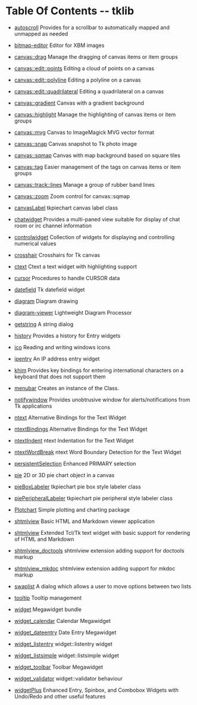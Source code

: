 
[//000000001]: # (Table of contents generated by tcllib/doctools/toc with format 'markdown')

# Table Of Contents \-\- tklib

  - [autoscroll](tklib/files/modules/autoscroll/autoscroll\.md) Provides for a scrollbar to automatically mapped and unmapped as needed

  - [bitmap\-editor](tklib/files/apps/bitmap\-editor\.md) Editor for XBM images

  - [canvas::drag](tklib/files/modules/canvas/canvas\_drag\.md) Manage the dragging of canvas items or item groups

  - [canvas::edit::points](tklib/files/modules/canvas/canvas\_epoints\.md) Editing a cloud of points on a canvas

  - [canvas::edit::polyline](tklib/files/modules/canvas/canvas\_epolyline\.md) Editing a polyline on a canvas

  - [canvas::edit::quadrilateral](tklib/files/modules/canvas/canvas\_equad\.md) Editing a quadrilateral on a canvas

  - [canvas::gradient](tklib/files/modules/canvas/canvas\_gradient\.md) Canvas with a gradient background

  - [canvas::highlight](tklib/files/modules/canvas/canvas\_highlight\.md) Manage the highlighting of canvas items or item groups

  - [canvas::mvg](tklib/files/modules/canvas/canvas\_mvg\.md) Canvas to ImageMagick MVG vector format

  - [canvas::snap](tklib/files/modules/canvas/canvas\_snap\.md) Canvas snapshot to Tk photo image

  - [canvas::sqmap](tklib/files/modules/canvas/canvas\_sqmap\.md) Canvas with map background based on square tiles

  - [canvas::tag](tklib/files/modules/canvas/canvas\_tags\.md) Easier management of the tags on canvas items or item groups

  - [canvas::track::lines](tklib/files/modules/canvas/canvas\_trlines\.md) Manage a group of rubber band lines

  - [canvas::zoom](tklib/files/modules/canvas/canvas\_zoom\.md) Zoom control for canvas::sqmap

  - [canvasLabel](tklib/files/modules/tkpiechart/canvaslabel\.md) tkpiechart canvas label class

  - [chatwidget](tklib/files/modules/chatwidget/chatwidget\.md) Provides a multi\-paned view suitable for display of chat room or irc channel information

  - [controlwidget](tklib/files/modules/controlwidget/controlwidget\.md) Collection of widgets for displaying and controlling numerical values

  - [crosshair](tklib/files/modules/crosshair/crosshair\.md) Crosshairs for Tk canvas

  - [ctext](tklib/files/modules/ctext/ctext\.md) Ctext a text widget with highlighting support

  - [cursor](tklib/files/modules/cursor/cursor\.md) Procedures to handle CURSOR data

  - [datefield](tklib/files/modules/datefield/datefield\.md) Tk datefield widget

  - [diagram](tklib/files/modules/diagrams/diagram\.md) Diagram drawing

  - [diagram\-viewer](tklib/files/apps/diagram\-viewer\.md) Lightweight Diagram Processor

  - [getstring](tklib/files/modules/getstring/tk\_getString\.md) A string dialog

  - [history](tklib/files/modules/history/tklib\_history\.md) Provides a history for Entry widgets

  - [ico](tklib/files/modules/ico/ico\.md) Reading and writing windows icons

  - [ipentry](tklib/files/modules/ipentry/ipentry\.md) An IP address entry widget

  - [khim](tklib/files/modules/khim/khim\.md) Provides key bindings for entering international characters on a keyboard that does not support them

  - [menubar](tklib/files/modules/menubar/menubar\.md) Creates an instance of the  Class\.

  - [notifywindow](tklib/files/modules/notifywindow/notifywindow\.md) Provides unobtrusive window for alerts/notifications from Tk applications

  - [ntext](tklib/files/modules/ntext/ntext\.md) Alternative Bindings for the Text Widget

  - [ntextBindings](tklib/files/modules/ntext/ntextBindings\.md) Alternative Bindings for the Text Widget

  - [ntextIndent](tklib/files/modules/ntext/ntextIndent\.md) ntext Indentation for the Text Widget

  - [ntextWordBreak](tklib/files/modules/ntext/ntextWordBreak\.md) ntext Word Boundary Detection for the Text Widget

  - [persistentSelection](tklib/files/modules/persistentSelection/persistentSelection\.md) Enhanced PRIMARY selection

  - [pie](tklib/files/modules/tkpiechart/pie\.md) 2D or 3D pie chart object in a canvas

  - [pieBoxLabeler](tklib/files/modules/tkpiechart/pieboxlabeler\.md) tkpiechart pie box style labeler class

  - [piePeripheralLabeler](tklib/files/modules/tkpiechart/pieperipherallabeler\.md) tkpiechart pie peripheral style labeler class

  - [Plotchart](tklib/files/modules/plotchart/plotchart\.md) Simple plotting and charting package

  - [shtmlview](tklib/files/apps/shtmlview\.md) Basic HTML and Markdown viewer application

  - [shtmlview](tklib/files/modules/shtmlview/shtmlview\.md) Extended Tcl/Tk text widget with basic support for rendering of HTML and Markdown

  - [shtmlview\_doctools](tklib/files/modules/shtmlview/shtmlview\-doctools\.md) shtmlview extension adding support for doctools markup

  - [shtmlview\_mkdoc](tklib/files/modules/shtmlview/shtmlview\-mkdoc\.md) shtmlview extension adding support for mkdoc markup

  - [swaplist](tklib/files/modules/swaplist/swaplist\.md) A dialog which allows a user to move options between two lists

  - [tooltip](tklib/files/modules/tooltip/tooltip\.md) Tooltip management

  - [widget](tklib/files/modules/widget/widget\.md) Megawidget bundle

  - [widget\_calendar](tklib/files/modules/widget/widget\_calendar\.md) Calendar Megawidget

  - [widget\_dateentry](tklib/files/modules/widget/widget\_dateentry\.md) Date Entry Megawidget

  - [widget\_listentry](tklib/files/modules/widgetl/widget\_listentry\.md) widget::listentry widget

  - [widget\_listsimple](tklib/files/modules/widgetl/widget\_listsimple\.md) widget::listsimple widget

  - [widget\_toolbar](tklib/files/modules/widget/widget\_toolbar\.md) Toolbar Megawidget

  - [widget\_validator](tklib/files/modules/widgetv/widget\_validator\.md) widget::validator behaviour

  - [widgetPlus](tklib/files/modules/widgetPlus/widgetPlus\.md) Enhanced Entry, Spinbox, and Combobox Widgets with Undo/Redo and other useful features
